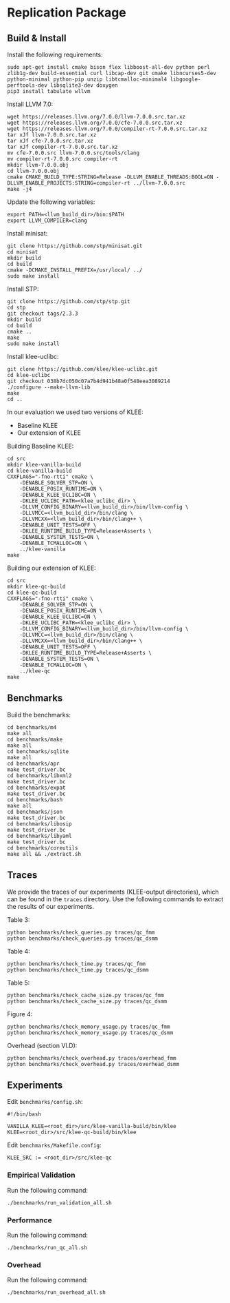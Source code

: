 # Replication Package

## Build & Install
Install the following requirements:
```
sudo apt-get install cmake bison flex libboost-all-dev python perl zlib1g-dev build-essential curl libcap-dev git cmake libncurses5-dev python-minimal python-pip unzip libtcmalloc-minimal4 libgoogle-perftools-dev libsqlite3-dev doxygen
pip3 install tabulate wllvm
```

Install LLVM 7.0:

```
wget https://releases.llvm.org/7.0.0/llvm-7.0.0.src.tar.xz
wget https://releases.llvm.org/7.0.0/cfe-7.0.0.src.tar.xz
wget https://releases.llvm.org/7.0.0/compiler-rt-7.0.0.src.tar.xz
tar xJf llvm-7.0.0.src.tar.xz
tar xJf cfe-7.0.0.src.tar.xz
tar xJf compiler-rt-7.0.0.src.tar.xz
mv cfe-7.0.0.src llvm-7.0.0.src/tools/clang
mv compiler-rt-7.0.0.src compiler-rt
mkdir llvm-7.0.0.obj
cd llvm-7.0.0.obj
cmake CMAKE_BUILD_TYPE:STRING=Release -DLLVM_ENABLE_THREADS:BOOL=ON -DLLVM_ENABLE_PROJECTS:STRING=compiler-rt ../llvm-7.0.0.src
make -j4
```
Update the following variables:
```
export PATH=<llvm_build_dir>/bin:$PATH
export LLVM_COMPILER=clang
```

Install minisat:

```
git clone https://github.com/stp/minisat.git
cd minisat
mkdir build
cd build
cmake -DCMAKE_INSTALL_PREFIX=/usr/local/ ../
sudo make install
```

Install STP:

```
git clone https://github.com/stp/stp.git
cd stp
git checkout tags/2.3.3
mkdir build
cd build
cmake ..
make
sudo make install
```

Install klee-uclibc:
```
git clone https://github.com/klee/klee-uclibc.git
cd klee-uclibc
git checkout 038b7dc050c07a7b4d941b48a0f548eea3089214
./configure --make-llvm-lib
make
cd ..
```

In our evaluation we used two versions of KLEE:
- Baseline KLEE
- Our extension of KLEE

Building Baseline KLEE:
```
cd src
mkdir klee-vanilla-build
cd klee-vanilla-build
CXXFLAGS="-fno-rtti" cmake \
    -DENABLE_SOLVER_STP=ON \
    -DENABLE_POSIX_RUNTIME=ON \
    -DENABLE_KLEE_UCLIBC=ON \
    -DKLEE_UCLIBC_PATH=<klee_uclibc_dir> \
    -DLLVM_CONFIG_BINARY=<llvm_build_dir>/bin/llvm-config \
    -DLLVMCC=<llvm_build_dir>/bin/clang \
    -DLLVMCXX=<llvm_build_dir>/bin/clang++ \
    -DENABLE_UNIT_TESTS=OFF \
    -DKLEE_RUNTIME_BUILD_TYPE=Release+Asserts \
    -DENABLE_SYSTEM_TESTS=ON \
    -DENABLE_TCMALLOC=ON \
    ../klee-vanilla
make
```

Building our extension of KLEE:
```
cd src
mkdir klee-qc-build
cd klee-qc-build
CXXFLAGS="-fno-rtti" cmake \
    -DENABLE_SOLVER_STP=ON \
    -DENABLE_POSIX_RUNTIME=ON \
    -DENABLE_KLEE_UCLIBC=ON \
    -DKLEE_UCLIBC_PATH=<klee_uclibc_dir> \
    -DLLVM_CONFIG_BINARY=<llvm_build_dir>/bin/llvm-config \
    -DLLVMCC=<llvm_build_dir>/bin/clang \
    -DLLVMCXX=<llvm_build_dir>/bin/clang++ \
    -DENABLE_UNIT_TESTS=OFF \
    -DKLEE_RUNTIME_BUILD_TYPE=Release+Asserts \
    -DENABLE_SYSTEM_TESTS=ON \
    -DENABLE_TCMALLOC=ON \
    ../klee-qc
make
```

## Benchmarks

Build the benchmarks:
```
cd benchmarks/m4
make all
cd benchmarks/make
make all
cd benchmarks/sqlite
make all
cd benchmarks/apr
make test_driver.bc
cd benchmarks/libxml2
make test_driver.bc
cd benchmarks/expat
make test_driver.bc
cd benchmarks/bash
make all
cd benchmarks/json
make test_driver.bc
cd benchmarks/libosip
make test_driver.bc
cd benchmarks/libyaml
make test_driver.bc
cd benchmarks/coreutils
make all && ./extract.sh
```

## Traces

We provide the traces of our experiments (KLEE-output directories),
which can be found in the `traces` directory.
Use the following commands to extract the results of our experiments.

Table 3:
```
python benchmarks/check_queries.py traces/qc_fmm
python benchmarks/check_queries.py traces/qc_dsmm
```

Table 4:
```
python benchmarks/check_time.py traces/qc_fmm
python benchmarks/check_time.py traces/qc_dsmm
```

Table 5:
```
python benchmarks/check_cache_size.py traces/qc_fmm
python benchmarks/check_cache_size.py traces/qc_dsmm
```

Figure 4:
```
python benchmarks/check_memory_usage.py traces/qc_fmm
python benchmarks/check_memory_usage.py traces/qc_dsmm
```

Overhead (section VI.D):
```
python benchmarks/check_overhead.py traces/overhead_fmm
python benchmarks/check_overhead.py traces/overhead_dsmm
```

## Experiments

Edit `benchmarks/config.sh`:
```
#!/bin/bash

VANILLA_KLEE=<root_dir>/src/klee-vanilla-build/bin/klee
KLEE=<root_dir>/src/klee-qc-build/bin/klee
```
Edit `benchmarks/Makefile.config`:
```
KLEE_SRC := <root_dir>/src/klee-qc
```

### Empirical Validation

Run the following command:
```
./benchmarks/run_validation_all.sh
```

### Performance
Run the following command:
```
./benchmarks/run_qc_all.sh
```

### Overhead
Run the following command:
```
./benchmarks/run_overhead_all.sh
```
